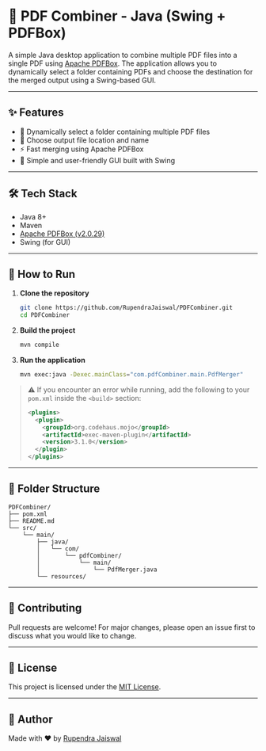 
# 📎 PDF Combiner - Java (Swing + PDFBox)

A simple Java desktop application to combine multiple PDF files into a single PDF using [Apache PDFBox](https://pdfbox.apache.org/). The application allows you to dynamically select a folder containing PDFs and choose the destination for the merged output using a Swing-based GUI.

---

## ✨ Features

- 📂 Dynamically select a folder containing multiple PDF files
- 📁 Choose output file location and name
- ⚡ Fast merging using Apache PDFBox
- 🧾 Simple and user-friendly GUI built with Swing

---

## 🛠 Tech Stack

- Java 8+
- Maven
- [Apache PDFBox (v2.0.29)](https://pdfbox.apache.org/)
- Swing (for GUI)

---

## 🚀 How to Run

1. **Clone the repository**
   ```bash
   git clone https://github.com/RupendraJaiswal/PDFCombiner.git
   cd PDFCombiner
   ```

2. **Build the project**
   ```bash
   mvn compile
   ```

3. **Run the application**
   ```bash
   mvn exec:java -Dexec.mainClass="com.pdfCombiner.main.PdfMerger"
   ```

> ⚠️ If you encounter an error while running, add the following to your `pom.xml` inside the `<build>` section:
> 
> ```xml
> <plugins>
>   <plugin>
>     <groupId>org.codehaus.mojo</groupId>
>     <artifactId>exec-maven-plugin</artifactId>
>     <version>3.1.0</version>
>   </plugin>
> </plugins>
> ```

---

## 📁 Folder Structure

```text
PDFCombiner/
├── pom.xml
├── README.md
└── src/
    └── main/
        ├── java/
        │   └── com/
        │       └── pdfCombiner/
        │           └── main/
        │               └── PdfMerger.java
        └── resources/
```

---

## 🤝 Contributing

Pull requests are welcome! For major changes, please open an issue first to discuss what you would like to change.

---

## 📄 License

This project is licensed under the [MIT License](LICENSE).

---

## 🙌 Author

Made with ❤️ by [Rupendra Jaiswal](https://github.com/RupendraJaiswal)
